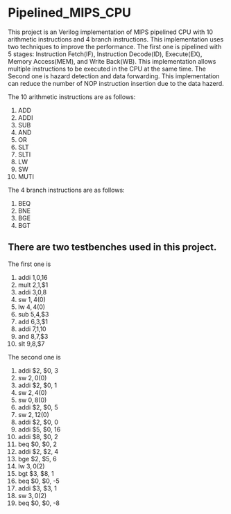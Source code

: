 # Pipelined_MIPS_CPU

This project is an Verilog implementation of MIPS pipelined CPU with 10 arithmetic instructions and 4 branch instructions. This implementation uses two techniques to improve the performance.
The first one is pipelined with 5 stages: Instruction Fetch(IF), Instruction Decode(ID), Execute(EX), Memory Access(MEM), and Write Back(WB). This implementation allows multiple instructions to be executed in the CPU at the same time.
The Second one is hazard detection and data forwarding. This implementation can reduce the number of NOP instruction insertion due to the data hazerd.

The 10 arithmetic instructions are as follows:
1. ADD
2. ADDI
3. SUB
4. AND
5. OR
6. SLT
7. SLTI
8. LW
9. SW
10. MUTI

The 4 branch instructions are as follows:
1. BEQ
2. BNE
3. BGE
4. BGT

## There are two testbenches used in this project. 
The first one is 
1. addi $1,$0,16
2. mult $2,$1,$1
3. addi $3,$0,8
4. sw $1,4($0)
5. lw $4,4($0)
6. sub $5,$4,$3
7. add $6,$3,$1
8. addi $7,$1,10
9. and $8,$7,$3
10. slt $9,$8,$7

The second one is 
1. addi $2, $0, 3
2. sw $2, 0($0)
3. addi $2, $0, 1
4. sw $2, 4($0)
5. sw $0, 8($0)
6. addi $2, $0, 5
7. sw $2, 12($0)
8. addi $2, $0, 0
9. addi $5, $0, 16
10. addi $8, $0, 2
11. beq $0, $0, 2
12. addi $2, $2, 4
13. bge $2, $5, 6
14. lw $3, 0($2)
15. bgt $3, $8, 1
16. beq $0, $0, -5
17. addi $3, $3, 1
18. sw $3, 0($2)
19. beq $0, $0, -8
